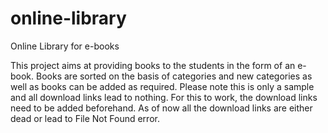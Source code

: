 # online-library
Online Library for e-books

This project aims at providing books to the students in the form of an e-book.
Books are sorted on the basis of categories and new categories as well as books can be added as required.
Please note this is only a sample and all download links lead to nothing.
For this to work, the download links need to be added beforehand.
As of now all the download links are either dead or lead to File Not Found error.
 
